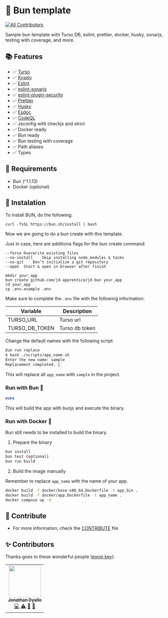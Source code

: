 # 🧅 Bun template

[![All Contributors](https://img.shields.io/github/all-contributors/jd-apprentice/jd-bun?color=ee8449&style=flat-square)](#contributors)

Sample bun template with Turso DB, eslint, prettier, docker, husky, sonarjs, testing with coverage, and more.

## 📚 Features

- ✅ [Turso](https://turso.tech)
- ✅ [Kysely](https://www.kysely.dev/)
- ✅ [Eslint](https://eslint.org/)
- ✅ [eslint-sonarjs](https://github.com/SonarSource/eslint-plugin-sonarjs)
- ✅ [eslint-plugin-security](https://github.com/eslint-community/eslint-plugin-security)
- ✅ [Prettier](https://prettier.io/)
- ✅ [Husky](https://typicode.github.io/husky/)
- ✅ [Esdoc](https://esdoc.org/)
- ✅ [CodeQL](https://codeql.github.com/)
- ✅ Jsconfig with checkjs and strict
- ✅ Docker ready
- ✅ Bun ready
- ✅ Bun testing with coverage
- ✅ Path aliases
- ✅ Types

## 🧰 Requirements

- Bun (^1.1.13)
- Docker (optional)

## 💾 Instalation

To install BUN, do the following:

```shell
curl -fsSL https://bun.sh/install | bash
```

Now we are going to do a bun create with this template.

Just in case, here are additiona flags for the bun create command:

```shell
--force	Overwrite existing files
--no-install	Skip installing node_modules & tasks
--no-git	Don’t initialize a git repository
--open	Start & open in-browser after finish
```

```shell
mkdir your_app
bun create github.com/jd-apprentice/jd-bun your_app
cd your_app
cp .env.example .env
```

Make sure to complete the `.env` file with the following information:

| Variable | Description |
| --- | --- |
| TURSO_URL | Turso url |
| TURSO_DB_TOKEN | Turso db token |

Change the default names with the following script:

```bash
bun run replace     
$ bash ./scripts/app_name.sh
Enter the new name: sample
Replacement completed. 🚀
```

This will replace all `app_name` with `sample` in the project.

### Run with Bun 🧅

```bash
make
```

This will build the app with bunjs and execute the binary.

### Run with Docker 🐳

Bun still needs to be installed to build the binary.

1. Prepare the binary

```bash
bun install
bun test (optional)
bun run build
```

2. Build the image manually

Remember to replace `app_name` with the name of your app.

```bash
docker build -f docker/base-x86_64.Dockerfile -t app_bin .
docker build -f docker/app.Dockerfile -t app_name .
docker compose up -d
```

## 🤝 Contribute

- For more information, check the [CONTRIBUTE](./CONTRIBUTE.md) file

## ✨ Contributors 

Thanks goes to these wonderful people ([emoji key](https://allcontributors.org/docs/en/emoji-key)):

<!-- ALL-CONTRIBUTORS-LIST:START - Do not remove or modify this section -->
<!-- prettier-ignore-start -->
<!-- markdownlint-disable -->
<table>
  <tr>
    <td align="center"><a href="https://jonathan.com.ar/es"><img src="https://avatars.githubusercontent.com/u/68082746?v=4?s=100" width="100px;" alt=""/><br /><sub><b>Jonathan Dyallo</b></sub></a><br /><a href="https://github.com/jd-apprentice/waifuland-api/commits?author=jd-apprentice" title="Code">💻</a> <a href="https://github.com/jd-apprentice/waifuland-api/commits?author=jd-apprentice" title="Tests">⚠️</a> <a href="https://github.com/jd-apprentice/waifuland-api/commits?author=jd-apprentice" title="Documentation">📖</a> <a href="#maintenance-jd-apprentice" title="Maintenance">🚧</a></td>
  </tr>
</table>